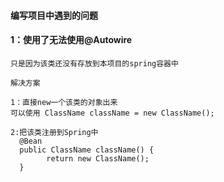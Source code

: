 ####  编写项目中遇到的问题

#### 1：使用了无法使用@Autowire 
    
    只是因为该类还没有存放到本项目的spring容器中
    
    解决方案
    
    1：直接new一个该类的对象出来
    可以使用 ClassName className = new ClassName();
    
    2:把该类注册到Spring中
      @Bean
      public ClassName className() {
            return new ClassName();
      }
     